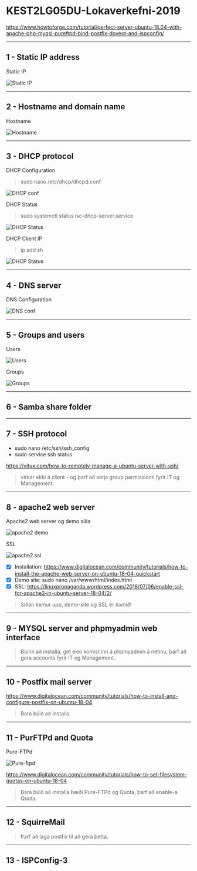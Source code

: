 # KEST2LG05DU-Lokaverkefni-2019

https://www.howtoforge.com/tutorial/perfect-server-ubuntu-18.04-with-apache-php-myqsl-pureftpd-bind-postfix-doveot-and-ispconfig/

---
## 1 - Static IP address

Static IP

![Static IP](/screenshots/staticip.png)

---
## 2 - Hostname and domain name

Hostname

![Hostname](/screenshots/hostname.png)

---
## 3 - DHCP protocol

DHCP Configuration
> sudo nano /etc/dhcp/dhcpd.conf

![DHCP conf](/screenshots/dhcp1.png)

DHCP Status
> sudo systemctl status isc-dhcp-server.service

![DHCP Status](/screenshots/dhcp2.png)

DHCP Client IP
> ip add sh

![DHCP Status](/screenshots/dhcp2.png)

---
## 4 - DNS server

DNS Configuration

![DNS conf](/screenshots/dns.png)

---
## 5 - Groups and users

Users

![Users](/screenshots/users.png)

Groups

![Groups](/screenshots/groups.png)

---
## 6 - Samba share folder


---
## 7 - SSH protocol

* sudo nano /etc/ssh/ssh_config
* sudo service ssh status

https://vitux.com/how-to-remotely-manage-a-ubuntu-server-with-ssh/

> virkar ekki á client - og þarf að setja group permissions fyrir IT og Management.

---
## 8 - apache2 web server

Apache2 web server og demo síða

![apache2 demo](/screenshots/apache2.png)

SSL

![apache2 ssl](/screenshots/apache2_ssl.png)

- [x] Installation: https://www.digitalocean.com/community/tutorials/how-to-install-the-apache-web-server-on-ubuntu-18-04-quickstart
- [x] Demo site: sudo nano /var/www/html/index.html
- [x] SSL: https://linuxpropaganda.wordpress.com/2018/07/06/enable-ssl-for-apache2-in-ubuntu-server-18-04/2/

> Síðan kemur upp, demo-site og SSL er komið!

---
## 9 - MYSQL server and phpmyadmin web interface

> Búinn að installa, get ekki komist inn á phpmyadmin á netinu, þarf að gera accounts fyrir IT og Management.

---
## 10 - Postfix mail server

https://www.digitalocean.com/community/tutorials/how-to-install-and-configure-postfix-on-ubuntu-18-04

> Bara búið að installa.

---
## 11 - PurFTPd and Quota

Pure-FTPd

![Pure-ftpd](/screenshots/pure-ftpd.png)

https://www.digitalocean.com/community/tutorials/how-to-set-filesystem-quotas-on-ubuntu-18-04

> Bara búið að installa bæði Pure-FTPd og Quota, þarf að enable-a Quota.

---
## 12 - SquirreMail

> Þarf að laga postfix til að gera þetta.

---
## 13 - ISPConfig-3
